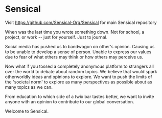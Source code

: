 # Sensical

Visit https://github.com/Sensical-Org/Sensical for main Sensical repository

When was the last time you wrote something down. Not for school, a project, or work -- just for yourself. Just to journal.

Social media has pushed us to bandwagon on other's opinion. Causing us to be unable to develop a sense of person. Unable to express our values due to fear of what others may think or how others may perceive us.

Now what if you tossed a completely anonymous platform to strangers all over the world to debate about random topics. We believe that would spark otherworldly ideas and opinions to explore. We want to push the limits of the 'societal norm' to explore as many perspectives as possible about as many topics as we can.

From education to which side of a twix bar tastes better, we want to invite anyone with an opinion to contribute to our global conversation.

Welcome to Sensical.

